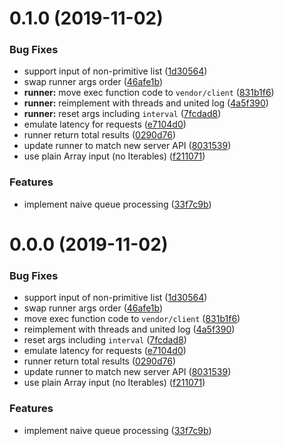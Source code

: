 # 0.1.0 (2019-11-02)


### Bug Fixes

* support input of non-primitive list ([1d30564](https://github.com/despan/choker/commit/1d305641b377a736668708f1c001e2f3d699664f))
* swap runner args order ([46afe1b](https://github.com/despan/choker/commit/46afe1bbf1ceae807832c4f51b9dc5fd2dc4e46a))
* **runner:** move exec function code to `vendor/client` ([831b1f6](https://github.com/despan/choker/commit/831b1f6ae9fbb7af6ee9b8af2760836e413dbaa6))
* **runner:** reimplement with threads and united log ([4a5f390](https://github.com/despan/choker/commit/4a5f3902ca90442cd303fa3cdff0beb4454592ad))
* **runner:** reset args including `interval` ([7fcdad8](https://github.com/despan/choker/commit/7fcdad8354e4d478294f4eba82f37feac599f2db))
* emulate latency for requests ([e7104d0](https://github.com/despan/choker/commit/e7104d05d5c01ff32af0c654c28573c853195b25))
* runner return total results ([0290d76](https://github.com/despan/choker/commit/0290d76b05be006f06946cbe24e7dabd88626052))
* update runner to match new server API ([8031539](https://github.com/despan/choker/commit/80315394fbc98e16458583db8dada685a5d9fa4c))
* use plain Array input (no Iterables) ([f211071](https://github.com/despan/choker/commit/f211071d58ec27213c5f8b4916551ca24f480af0))


### Features

* implement naive queue processing ([33f7c9b](https://github.com/despan/choker/commit/33f7c9b73b4fa8b56f349af0cba149c2ca5be903))



# 0.0.0 (2019-11-02)


### Bug Fixes

* support input of non-primitive list ([1d30564](https://github.com/despan/choker/commit/1d305641b377a736668708f1c001e2f3d699664f))
* swap runner args order ([46afe1b](https://github.com/despan/choker/commit/46afe1bbf1ceae807832c4f51b9dc5fd2dc4e46a))
* move exec function code to `vendor/client` ([831b1f6](https://github.com/despan/choker/commit/831b1f6ae9fbb7af6ee9b8af2760836e413dbaa6))
* reimplement with threads and united log ([4a5f390](https://github.com/despan/choker/commit/4a5f3902ca90442cd303fa3cdff0beb4454592ad))
* reset args including `interval` ([7fcdad8](https://github.com/despan/choker/commit/7fcdad8354e4d478294f4eba82f37feac599f2db))
* emulate latency for requests ([e7104d0](https://github.com/despan/choker/commit/e7104d05d5c01ff32af0c654c28573c853195b25))
* runner return total results ([0290d76](https://github.com/despan/choker/commit/0290d76b05be006f06946cbe24e7dabd88626052))
* update runner to match new server API ([8031539](https://github.com/despan/choker/commit/80315394fbc98e16458583db8dada685a5d9fa4c))
* use plain Array input (no Iterables) ([f211071](https://github.com/despan/choker/commit/f211071d58ec27213c5f8b4916551ca24f480af0))


### Features

* implement naive queue processing ([33f7c9b](https://github.com/despan/choker/commit/33f7c9b73b4fa8b56f349af0cba149c2ca5be903))



